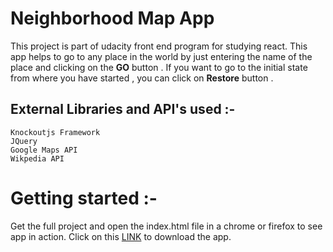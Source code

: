 # Neighborhood Map App

This project is part of udacity front end program for studying react.
This app helps to go to any place in the world by just entering the name of the place and clicking on the **GO** button . If you want to go to the initial state from where you have started , you can click on **Restore** button .
## External Libraries and API's used :-
	Knockoutjs Framework
	JQuery
	Google Maps API
	Wikpedia API

# Getting started :-
Get the full project and open the index.html file in a chrome or firefox to see app in action.
Click on this [LINK]() to download the app.
